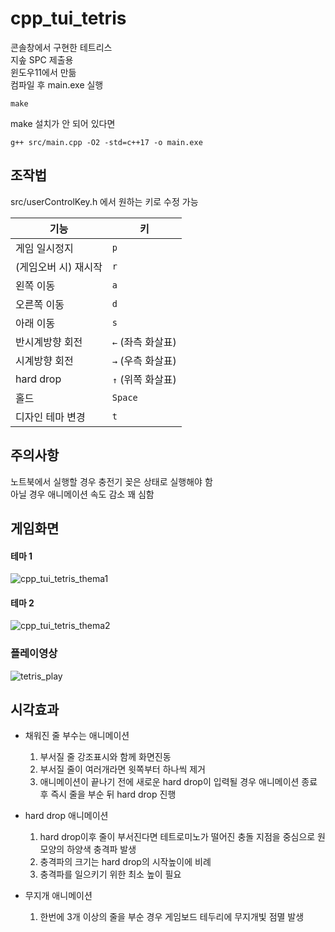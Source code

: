 # cpp_tui_tetris
콘솔창에서 구현한 테트리스   
지솦 SPC 제출용   
윈도우11에서 만듦   
컴파일 후 main.exe 실행
```
make
```
make 설치가 안 되어 있다면
```
g++ src/main.cpp -O2 -std=c++17 -o main.exe
```   

## 조작법
src/userControlKey.h 에서 원하는 키로 수정 가능

| 기능                | 키               |
|---------------------|-------------------|
| 게임 일시정지        | `p`              |
| (게임오버 시) 재시작 | `r`              |
| 왼쪽 이동            | `a`              |
| 오른쪽 이동          | `d`              |
| 아래 이동            | `s`              |
| 반시계방향 회전      | `←` (좌측 화살표) |
| 시계방향 회전        | `→` (우측 화살표) |
| hard drop            | `↑` (위쪽 화살표)|
| 홀드                 | `Space`          |
| 디자인 테마 변경     | `t`              |

## 주의사항
노트북에서 실행할 경우 충전기 꽂은 상태로 실행해야 함   
아닐 경우 애니메이션 속도 감소 꽤 심함

## 게임화면
#### 테마 1
![cpp_tui_tetris_thema1](https://github.com/user-attachments/assets/a1917b75-43cd-491f-9478-56c3dc9d53fd)

#### 테마 2
![cpp_tui_tetris_thema2](https://github.com/user-attachments/assets/42623739-8ab1-4341-bce1-796bc747b9c9)

### 플레이영상
![tetris_play](https://github.com/user-attachments/assets/0aa21463-dfb8-42bb-93ab-4887a0f3118f)

## 시각효과
- 채워진 줄 부수는 애니메이션
    1. 부서질 줄 강조표시와 함께 화면진동
    2. 부서질 줄이 여러개라면 윗쪽부터 하나씩 제거
    3. 애니메이션이 끝나기 전에 새로운 hard drop이 입력될 경우 애니메이션 종료 후 즉시 줄을 부순 뒤 hard drop 진행

- hard drop 애니메이션
    1. hard drop이후 줄이 부서진다면 테트로미노가 떨어진 충돌 지점을 중심으로 원모양의 하양색 충격파 발생
    2. 충격파의 크기는 hard drop의 시작높이에 비례
    3. 충격파를 일으키기 위한 최소 높이 필요

- 무지개 애니메이션
    1. 한번에 3개 이상의 줄을 부순 경우 게임보드 테두리에 무지개빛 점멸 발생